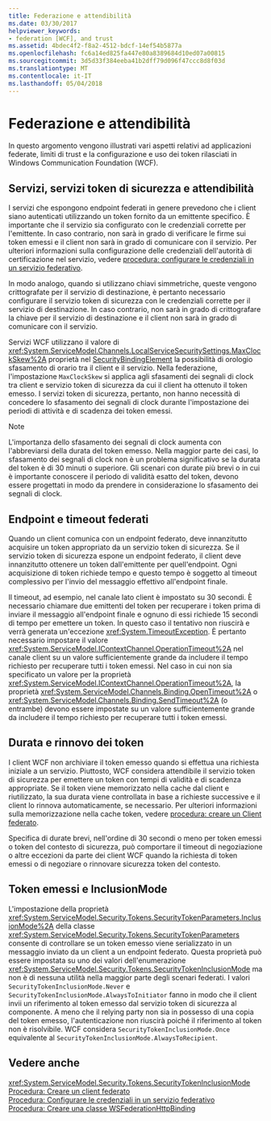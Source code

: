 ```yaml
---
title: Federazione e attendibilità
ms.date: 03/30/2017
helpviewer_keywords:
- federation [WCF], and trust
ms.assetid: 4bdec4f2-f8a2-4512-bdcf-14ef54b5877a
ms.openlocfilehash: fc6a14ed825fa447e80a8389684d10ed07a00815
ms.sourcegitcommit: 3d5d33f384eeba41b2dff79d096f47ccc8d8f03d
ms.translationtype: MT
ms.contentlocale: it-IT
ms.lasthandoff: 05/04/2018
---
```

# <a name="federation-and-trust"></a>Federazione e attendibilità
In questo argomento vengono illustrati vari aspetti relativi ad applicazioni federate, limiti di trust e la configurazione e uso dei token rilasciati in Windows Communication Foundation (WCF).  
  
## <a name="services-security-token-services-and-trust"></a>Servizi, servizi token di sicurezza e attendibilità  
 I servizi che espongono endpoint federati in genere prevedono che i client siano autenticati utilizzando un token fornito da un emittente specifico. È importante che il servizio sia configurato con le credenziali corrette per l'emittente. In caso contrario, non sarà in grado di verificare le firme sui token emessi e il client non sarà in grado di comunicare con il servizio. Per ulteriori informazioni sulla configurazione delle credenziali dell'autorità di certificazione nel servizio, vedere [procedura: configurare le credenziali in un servizio federativo](../../../../docs/framework/wcf/feature-details/how-to-configure-credentials-on-a-federation-service.md).  
  
 In modo analogo, quando si utilizzano chiavi simmetriche, queste vengono crittografate per il servizio di destinazione, è pertanto necessario configurare il servizio token di sicurezza con le credenziali corrette per il servizio di destinazione. In caso contrario, non sarà in grado di crittografare la chiave per il servizio di destinazione e il client non sarà in grado di comunicare con il servizio.  
  
 Servizi WCF utilizzano il valore di <xref:System.ServiceModel.Channels.LocalServiceSecuritySettings.MaxClockSkew%2A> proprietà nel [SecurityBindingElement](../../../../docs/framework/wcf/diagnostics/wmi/securitybindingelement.md) la possibilità di orologio sfasamento di orario tra il client e il servizio. Nella federazione, l'impostazione `MaxClockSkew` si applica agli sfasamenti dei segnali di clock tra client e servizio token di sicurezza da cui il client ha ottenuto il token emesso. I servizi token di sicurezza, pertanto, non hanno necessità di concedere lo sfasamento dei segnali di clock durante l'impostazione dei periodi di attività e di scadenza dei token emessi.  
  
> [!NOTE]
>  L'importanza dello sfasamento dei segnali di clock aumenta con l'abbreviarsi della durata del token emesso. Nella maggior parte dei casi, lo sfasamento dei segnali di clock non è un problema significativo se la durata del token è di 30 minuti o superiore. Gli scenari con durate più brevi o in cui è importante conoscere il periodo di validità esatto del token, devono essere progettati in modo da prendere in considerazione lo sfasamento dei segnali di clock.  
  
## <a name="federated-endpoints-and-time-outs"></a>Endpoint e timeout federati  
 Quando un client comunica con un endpoint federato, deve innanzitutto acquisire un token appropriato da un servizio token di sicurezza. Se il servizio token di sicurezza espone un endpoint federato, il client deve innanzitutto ottenere un token dall'emittente per quell'endpoint. Ogni acquisizione di token richiede tempo e questo tempo è soggetto al timeout complessivo per l'invio del messaggio effettivo all'endpoint finale.  
  
 Il timeout, ad esempio, nel canale lato client è impostato su 30 secondi. È necessario chiamare due emittenti del token per recuperare i token prima di inviare il messaggio all'endpoint finale e ognuno di essi richiede 15 secondi di tempo per emettere un token. In questo caso il tentativo non riuscirà e verrà generata un'eccezione <xref:System.TimeoutException>. È pertanto necessario impostare il valore <xref:System.ServiceModel.IContextChannel.OperationTimeout%2A> nel canale client su un valore sufficientemente grande da includere il tempo richiesto per recuperare tutti i token emessi. Nel caso in cui non sia specificato un valore per la proprietà <xref:System.ServiceModel.IContextChannel.OperationTimeout%2A>, la proprietà <xref:System.ServiceModel.Channels.Binding.OpenTimeout%2A> o <xref:System.ServiceModel.Channels.Binding.SendTimeout%2A> (o entrambe) devono essere impostate su un valore sufficientemente grande da includere il tempo richiesto per recuperare tutti i token emessi.  
  
## <a name="token-lifetime-and-renewal"></a>Durata e rinnovo dei token   
 I client WCF non archiviare il token emesso quando si effettua una richiesta iniziale a un servizio.  Piuttosto, WCF considera attendibile il servizio token di sicurezza per emettere un token con tempi di validità e di scadenza appropriate. Se il token viene memorizzato nella cache dal client e riutilizzato, la sua durata viene controllata in base a richieste successive e il client lo rinnova automaticamente, se necessario. Per ulteriori informazioni sulla memorizzazione nella cache token, vedere [procedura: creare un Client federato](../../../../docs/framework/wcf/feature-details/how-to-create-a-federated-client.md).  
  
 Specifica di durate brevi, nell'ordine di 30 secondi o meno per token emessi o token del contesto di sicurezza, può comportare il timeout di negoziazione o altre eccezioni da parte dei client WCF quando la richiesta di token emessi o di negoziare o rinnovare sicurezza token del contesto.  
  
## <a name="issued-tokens-and-inclusionmode"></a>Token emessi e InclusionMode  
 L'impostazione della proprietà <xref:System.ServiceModel.Security.Tokens.SecurityTokenParameters.InclusionMode%2A> della classe <xref:System.ServiceModel.Security.Tokens.SecurityTokenParameters> consente di controllare se un token emesso viene serializzato in un messaggio inviato da un client a un endpoint federato. Questa proprietà può essere impostata su uno dei valori dell'enumerazione <xref:System.ServiceModel.Security.Tokens.SecurityTokenInclusionMode> ma non è di nessuna utilità nella maggior parte degli scenari federati. I valori `SecurityTokenInclusionMode.Never` e `SecurityTokenInclusionMode.AlwaysToInitiator` fanno in modo che il client invii un riferimento al token emesso dal servizio token di sicurezza al componente. A meno che il relying party non sia in possesso di una copia del token emesso, l'autenticazione non riuscirà poiché il riferimento al token non è risolvibile. WCF considera `SecurityTokenInclusionMode.Once` equivalente al `SecurityTokenInclusionMode.AlwaysToRecipient`.  
  
## <a name="see-also"></a>Vedere anche  
 <xref:System.ServiceModel.Security.Tokens.SecurityTokenInclusionMode>  
 [Procedura: Creare un client federato](../../../../docs/framework/wcf/feature-details/how-to-create-a-federated-client.md)  
 [Procedura: Configurare le credenziali in un servizio federativo](../../../../docs/framework/wcf/feature-details/how-to-configure-credentials-on-a-federation-service.md)  
 [Procedura: Creare una classe WSFederationHttpBinding](../../../../docs/framework/wcf/feature-details/how-to-create-a-wsfederationhttpbinding.md)
